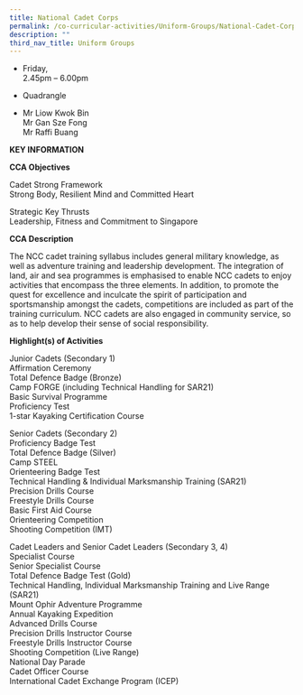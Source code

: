 ```yaml
---
title: National Cadet Corps
permalink: /co-curricular-activities/Uniform-Groups/National-Cadet-Corps
description: ""
third_nav_title: Uniform Groups
---
```



*   Friday,  
    2.45pm – 6.00pm

  

*   Quadrangle

  

*   Mr Liow Kwok Bin  
    Mr Gan Sze Fong  
    Mr Raffi Buang
		
		
**KEY INFORMATION**

**CCA Objectives**

Cadet Strong Framework<br>
Strong Body, Resilient Mind and Committed Heart

Strategic Key Thrusts<br>
Leadership, Fitness and Commitment to Singapore

**CCA Description**

The NCC cadet training syllabus includes general military knowledge, as well as adventure training and leadership development. The integration of land, air and sea programmes is emphasised to enable NCC cadets to enjoy activities that encompass the three elements. In addition, to promote the quest for excellence and inculcate the spirit of participation and sportsmanship amongst the cadets, competitions are included as part of the training curriculum. NCC cadets are also engaged in community service, so as to help develop their sense of social responsibility.

**Highlight(s) of Activities**

Junior Cadets (Secondary 1)<br>
Affirmation Ceremony<br>
Total Defence Badge (Bronze)<br>
Camp FORGE (including Technical Handling for SAR21)<br>
Basic Survival Programme<br>
Proficiency Test<br>
1-star Kayaking Certification Course

Senior Cadets (Secondary 2)<br>
Proficiency Badge Test<br>
Total Defence Badge (Silver)<br>
Camp STEEL<br>
Orienteering Badge Test<br>
Technical Handling & Individual Marksmanship Training (SAR21)<br>
Precision Drills Course<br>
Freestyle Drills Course<br>
Basic First Aid Course<br>
Orienteering Competition<br>
Shooting Competition (IMT)<br>

Cadet Leaders and Senior Cadet Leaders (Secondary 3, 4)<br>
Specialist Course<br>
Senior Specialist Course<br>
Total Defence Badge Test (Gold)<br>
Technical Handling, Individual Marksmanship Training and Live Range (SAR21)<br>
Mount Ophir Adventure Programme<br>
Annual Kayaking Expedition<br>
Advanced Drills Course<br>
Precision Drills Instructor Course<br>
Freestyle Drills Instructor Course<br>
Shooting Competition (Live Range)<br>
National Day Parade<br>
Cadet Officer Course<br>
International Cadet Exchange Program (ICEP)
